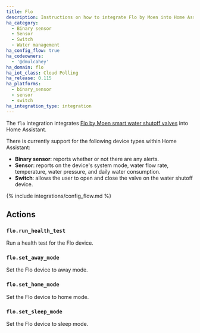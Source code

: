 ```yaml
---
title: Flo
description: Instructions on how to integrate Flo by Moen into Home Assistant.
ha_category:
  - Binary sensor
  - Sensor
  - Switch
  - Water management
ha_config_flow: true
ha_codeowners:
  - '@dmulcahey'
ha_domain: flo
ha_iot_class: Cloud Polling
ha_release: 0.115
ha_platforms:
  - binary_sensor
  - sensor
  - switch
ha_integration_type: integration
---
```


The `flo` integration integrates
[Flo by Moen smart water shutoff valves](https://www.moen.com/flo) into Home Assistant.

There is currently support for the following device types within Home Assistant:

- **Binary sensor**: reports whether or not there are any alerts.
- **Sensor**: reports on the device's system mode, water flow rate, temperature, water pressure, and daily water consumption.
- **Switch**: allows the user to open and close the valve on the water shutoff device.

{% include integrations/config_flow.md %}

## Actions

### `flo.run_health_test`

Run a health test for the Flo device.

### `flo.set_away_mode`

Set the Flo device to away mode.

### `flo.set_home_mode`

Set the Flo device to home mode.

### `flo.set_sleep_mode`

Set the Flo device to sleep mode.
